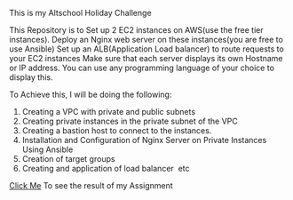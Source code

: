 This is my Altschool Holiday Challenge

This Repository is to 
Set up 2 EC2 instances on AWS(use the free tier instances).
Deploy an Nginx web server on these instances(you are free to use Ansible)
Set up an ALB(Application Load balancer) to route requests to your EC2 instances
Make sure that each server displays its own Hostname or IP address. You can use any programming language of your choice to display this.

To Achieve this, I will be doing the following:

1. Creating a VPC with private and public subnets
2. Creating private instances in the private subnet of the VPC
3. Creating a bastion host to connect to the instances.
4. Installation and Configuration of Nginx Server on Private Instances Using Ansible
5. Creation of target groups
6. Creating and application of load balancer 
etc

[Click Me](http://MyHolidayChallenge-1064962133.us-east-1.elb.amazonaws.com) To see the result of my Assignment



